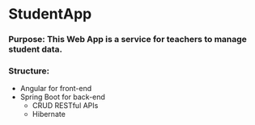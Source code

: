 # StudentApp
### Purpose: This Web App is a service for teachers to manage student data.
### Structure:
- Angular for front-end
- Spring Boot for back-end
  - CRUD RESTful APIs
  - Hibernate 
